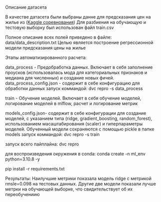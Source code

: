 Описание датасета

В качестве датасета были выбраны данне для предсказания цен на жилье из ([Kaggle соревнования](https://www.kaggle.com/competitions/house-prices-advanced-regression-techniques))
Для разбиения на обучающую и тестовую выборку был использован файл train.csv

Полное описание всех полей приведено в файле: data/data_description.txt
Целью является построение регрессионной модели предсказания цены на жилье

Этапы автоматизированного расчета:

data_process - Предобработка данных. Включает в себя заполнение проусков (использовалась мода для категориальных признаков и медиана для численных)
и создание новых фичей.
data_process_config.json - содержит в себе конфигурацию для обработки данных
запуск коммандой: dvc repro -s data_process

train - Обучение моделей. Включает в себя обучение моделей, логирование моделей в mlflow, расчет и логирование метрик

models_config.json- содержит в себе конфигурации для создание моделей, с указанием типа (ridge, gradient_boosting, random_forest), 
использованием масаштабирования (scaler) и гиперпараметры моделей.
Обученный модели сохраняются с помощью pickle в папке models
запуск коммандой: dvc repro -s train

запуск всего пайплайна:
dvc repro

для воспроизведения окружения в conda:
conda create -n ml_env python=3.10.8 -y

pip install -r requirements.txt

Результаты:
Наилучшие метрики показала модель ridge с метрикой rmsle=0.098 на тестовых данных. Другие две модели показали лучше метрки на обучающей выборке, что свидительствует об их переобучениию



